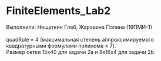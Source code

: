 # FiniteElements_Lab2
Выполнили: Нещеткин Глеб, Жаравина Полина (19ПМИ-1) \
\
quadRule = 4 (максимальная степень аппроксимируемого квадратурными формулами полинома < 7). \
Размер сетки 15x40 для задачи 2a и 8x16x4 для задачи 2b.
